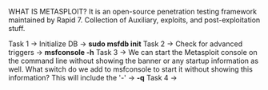 WHAT IS METASPLOIT?
  It is an open-source penetration testing framework maintained by Rapid 7. Collection of Auxiliary, exploits, and post-exploitation stuff.


Task 1 -> Initialize DB -> **sudo msfdb init**
Task 2 -> Check for advanced triggers -> **msfconsole -h**
Task 3 -> We can start the Metasploit console on the command line without showing the banner or any startup   information as well. What switch do we add to msfconsole to start it without showing this information? This will include the '-' -> **-q**
Task 4 ->
